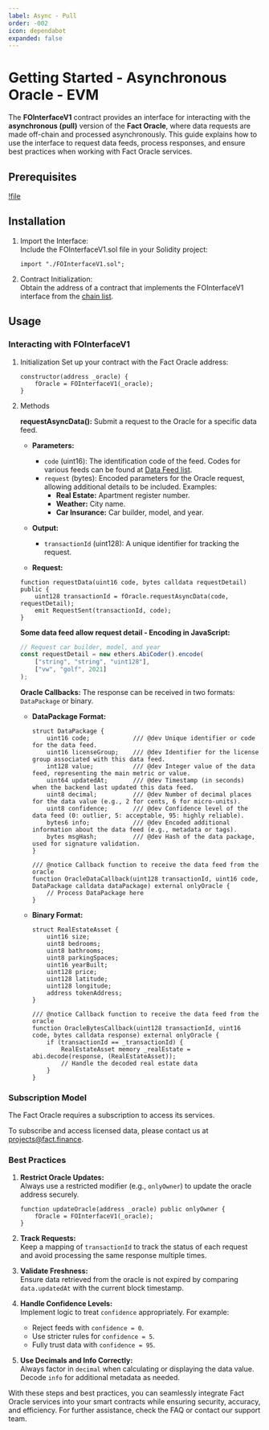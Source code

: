 ```yaml
---
label: Async - Pull
order: -002
icon: dependabot
expanded: false
---
```


# Getting Started - Asynchronous Oracle - EVM 

The **FOInterfaceV1** contract provides an interface for interacting with the **asynchronous (pull)** version of the **Fact Oracle**, where data requests are made off-chain and processed asynchronously. This guide explains how to use the interface to request data feeds, process responses, and ensure best practices when working with Fact Oracle services.


## Prerequisites
[!file](/static/FOInterfaceV1.sol)


## Installation

1. Import the Interface:  
   Include the FOInterfaceV1.sol file in your Solidity project:
   ```solidity
   import "./FOInterfaceV1.sol";
   ```

2. Contract Initialization:  
   Obtain the address of a contract that implements the FOInterfaceV1 interface from the [chain list](/chains/).


## Usage

### Interacting with FOInterfaceV1

1. Initialization
   Set up your contract with the Fact Oracle address:
   ```solidity
   constructor(address _oracle) {
       fOracle = FOInterfaceV1(_oracle);
   }
   ```

2. Methods

   **requestAsyncData():** Submit a request to the Oracle for a specific data feed.  
   - **Parameters:**
     - `code` (uint16): The identification code of the feed. Codes for various feeds can be found at [Data Feed list](/datafeed).
     - `request` (bytes): Encoded parameters for the Oracle request, allowing additional details to be included. Examples:
       - **Real Estate:** Apartment register number.
       - **Weather:** City name.
       - **Car Insurance:** Car builder, model, and year.
   - **Output:**
     - `transactionId` (uint128): A unique identifier for tracking the request.


   - **Request:**
   ```solidity
   function requestData(uint16 code, bytes calldata requestDetail) public {
       uint128 transactionId = fOracle.requestAsyncData(code, requestDetail);
       emit RequestSent(transactionId, code);
   }
   ```

   **Some data feed allow request detail - Encoding in JavaScript:**
   ```javascript
   // Request car builder, model, and year
   const requestDetail = new ethers.AbiCoder().encode(
       ["string", "string", "uint128"],
       ["vw", "golf", 2021]
   );
   ```
   **Oracle Callbacks:**
   The response can be received in two formats: `DataPackage` or binary.

   - **DataPackage Format:**
     ```solidity
     struct DataPackage {
         uint16 code;            /// @dev Unique identifier or code for the data feed.
         uint16 licenseGroup;    /// @dev Identifier for the license group associated with this data feed.
         int128 value;           /// @dev Integer value of the data feed, representing the main metric or value.
         uint64 updatedAt;       /// @dev Timestamp (in seconds) when the backend last updated this data feed.
         uint8 decimal;          /// @dev Number of decimal places for the data value (e.g., 2 for cents, 6 for micro-units).
         uint8 confidence;       /// @dev Confidence level of the data feed (0: outlier, 5: acceptable, 95: highly reliable).
         bytes6 info;            /// @dev Encoded additional information about the data feed (e.g., metadata or tags).
         bytes msgHash;          /// @dev Hash of the data package, used for signature validation.
     }

     /// @notice Callback function to receive the data feed from the oracle
     function OracleDataCallback(uint128 transactionId, uint16 code, DataPackage calldata dataPackage) external onlyOracle {
         // Process DataPackage here
     }
     ```

   - **Binary Format:**
     ```solidity
     struct RealEstateAsset {
         uint16 size;
         uint8 bedrooms;
         uint8 bathrooms;
         uint8 parkingSpaces;
         uint16 yearBuilt;
         uint128 price;
         uint128 latitude;
         uint128 longitude;
         address tokenAddress;
     }

     /// @notice Callback function to receive the data feed from the oracle
     function OracleBytesCallback(uint128 transactionId, uint16 code, bytes calldata response) external onlyOracle {
         if (transactionId == _transactionId) {
             RealEstateAsset memory _realEstate = abi.decode(response, (RealEstateAsset));
             // Handle the decoded real estate data
         }
     }
     ```


### Subscription Model
The Fact Oracle requires a subscription to access its services. 

To subscribe and access licensed data, please contact us at projects@fact.finance.


### Best Practices

1. **Restrict Oracle Updates:**  
   Always use a restricted modifier (e.g., `onlyOwner`) to update the oracle address securely.
   ```solidity
   function updateOracle(address _oracle) public onlyOwner {  
       fOracle = FOInterfaceV1(_oracle);
   }
   ```

2. **Track Requests:**  
   Keep a mapping of `transactionId` to track the status of each request and avoid processing the same response multiple times.

3. **Validate Freshness:**  
   Ensure data retrieved from the oracle is not expired by comparing `data.updatedAt` with the current block timestamp.  

4. **Handle Confidence Levels:**  
   Implement logic to treat `confidence` appropriately. For example:  
   - Reject feeds with `confidence = 0`.  
   - Use stricter rules for `confidence = 5`.  
   - Fully trust data with `confidence = 95`.

5. **Use Decimals and Info Correctly:**  
   Always factor in `decimal` when calculating or displaying the data value. Decode `info` for additional metadata as needed.


With these steps and best practices, you can seamlessly integrate Fact Oracle services into your smart contracts while ensuring security, accuracy, and efficiency. For further assistance, check the FAQ or contact our support team.


